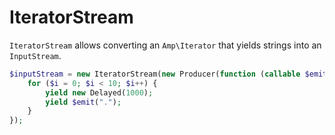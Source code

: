 # IteratorStream

`IteratorStream` allows converting an `Amp\Iterator` that yields strings into an `InputStream`.

```php
$inputStream = new IteratorStream(new Producer(function (callable $emit) {
    for ($i = 0; $i < 10; $i++) {
        yield new Delayed(1000);
        yield $emit(".");
    }
});
```
